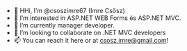 - 👋 HHi, I’m @csoszimre67 (Imre Csősz)
- 👀 I’m interested in ASP.NET WEB Forms és ASP.NET MVC. 
- 🌱 I’m currently manager developer.
- 💞️ I’m looking to collaborate on .NET MVC developers
- 📫 You can reach it here or at csosz.imre@gmail.com!

<!---
csoszimre67/csoszimre67 is a ✨ special ✨ repository because its `README.md` (this file) appears on your GitHub profile.
You can click the Preview link to take a look at your changes.
--->
